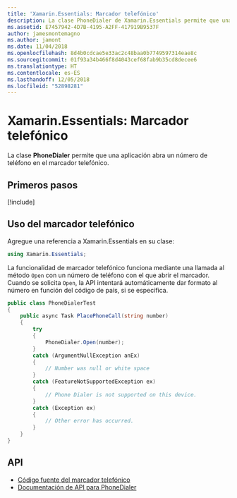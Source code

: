 ```yaml
---
title: 'Xamarin.Essentials: Marcador telefónico'
description: La clase PhoneDialer de Xamarin.Essentials permite que una aplicación abra un número de teléfono en el marcador telefónico.
ms.assetid: E7457942-4D7B-4195-A2FF-417919B9537F
author: jamesmontemagno
ms.author: jamont
ms.date: 11/04/2018
ms.openlocfilehash: 8d4b0cdcae5e33ac2c48baa0b7749597314eae8c
ms.sourcegitcommit: 01f93a34b466f8d4043cef68fab9b35cd8decee6
ms.translationtype: HT
ms.contentlocale: es-ES
ms.lasthandoff: 12/05/2018
ms.locfileid: "52898281"
---
```

# <a name="xamarinessentials-phone-dialer"></a>Xamarin.Essentials: Marcador telefónico

La clase **PhoneDialer** permite que una aplicación abra un número de teléfono en el marcador telefónico.

## <a name="get-started"></a>Primeros pasos

[!include[](~/essentials/includes/get-started.md)]

## <a name="using-phone-dialer"></a>Uso del marcador telefónico

Agregue una referencia a Xamarin.Essentials en su clase:

```csharp
using Xamarin.Essentials;
```

La funcionalidad de marcador telefónico funciona mediante una llamada al método `Open` con un número de teléfono con el que abrir el marcador. Cuando se solicita `Open`, la API intentará automáticamente dar formato al número en función del código de país, si se especifica.

```csharp
public class PhoneDialerTest
{
    public async Task PlacePhoneCall(string number)
    {
        try
        {
            PhoneDialer.Open(number);
        }
        catch (ArgumentNullException anEx)
        {
            // Number was null or white space
        }
        catch (FeatureNotSupportedException ex)
        {
            // Phone Dialer is not supported on this device.
        }
        catch (Exception ex)
        {
            // Other error has occurred.
        }
    }
}
```

## <a name="api"></a>API

- [Código fuente del marcador telefónico](https://github.com/xamarin/Essentials/tree/master/Xamarin.Essentials/PhoneDialer)
- [Documentación de API para PhoneDialer](xref:Xamarin.Essentials.PhoneDialer)
